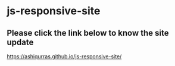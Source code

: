 # js-responsive-site

## Please click the link  below to know the site update 

https://ashiqurras.github.io/js-responsive-site/
